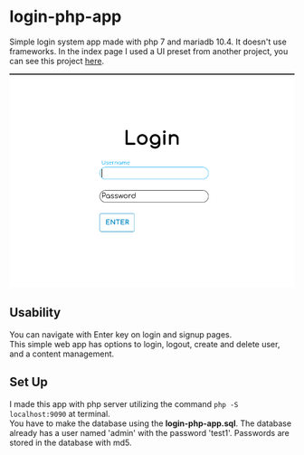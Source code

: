 # login-php-app
Simple login system app made with php 7 and mariadb 10.4. It doesn't use frameworks. In the index page I used a UI preset from another project, you can see this project [here](https://github.com/Firespindash/index-html-ui-preset).

![login-app](login-app(800x600).png)

## Usability
You can navigate with Enter key on login and signup pages. \
This simple web app has options to login, logout, create and delete user, and a content management.

## Set Up
I made this app with php server utilizing the command `php -S localhost:9090` at terminal. \
You have to make the database using the **login-php-app.sql**. The database already has a user named 'admin' with the password 'test1'. Passwords are stored in the database with md5.
